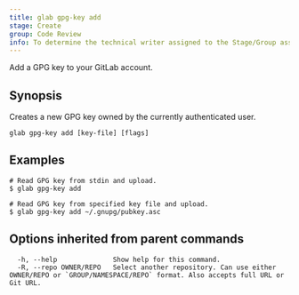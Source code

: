 ```yaml
---
title: glab gpg-key add
stage: Create
group: Code Review
info: To determine the technical writer assigned to the Stage/Group associated with this page, see https://about.gitlab.com/handbook/product/ux/technical-writing/#assignments
---
```


<!--
This documentation is auto generated by a script.
Please do not edit this file directly. Run `make gen-docs` instead.
-->

Add a GPG key to your GitLab account.

## Synopsis

Creates a new GPG key owned by the currently authenticated user.

```plaintext
glab gpg-key add [key-file] [flags]
```

## Examples

```console
# Read GPG key from stdin and upload.
$ glab gpg-key add

# Read GPG key from specified key file and upload.
$ glab gpg-key add ~/.gnupg/pubkey.asc

```

## Options inherited from parent commands

```plaintext
  -h, --help              Show help for this command.
  -R, --repo OWNER/REPO   Select another repository. Can use either OWNER/REPO or `GROUP/NAMESPACE/REPO` format. Also accepts full URL or Git URL.
```
